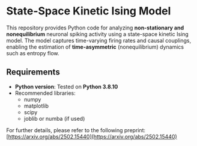 # State-Space Kinetic Ising Model

This repository provides Python code for analyzing **non-stationary and nonequilibrium** neuronal spiking activity using a state-space kinetic Ising model. The model captures time-varying firing rates and causal couplings, enabling the estimation of **time-asymmetric** (nonequilibrium) dynamics such as entropy flow.

## Requirements

- **Python version**: Tested on **Python 3.8.10**
- Recommended libraries:
  - numpy
  - matplotlib
  - scipy
  - joblib or numba (if used)

For further details, please refer to the following preprint:
[https://arxiv.org/abs/2502.15440](https://arxiv.org/abs/2502.15440)
